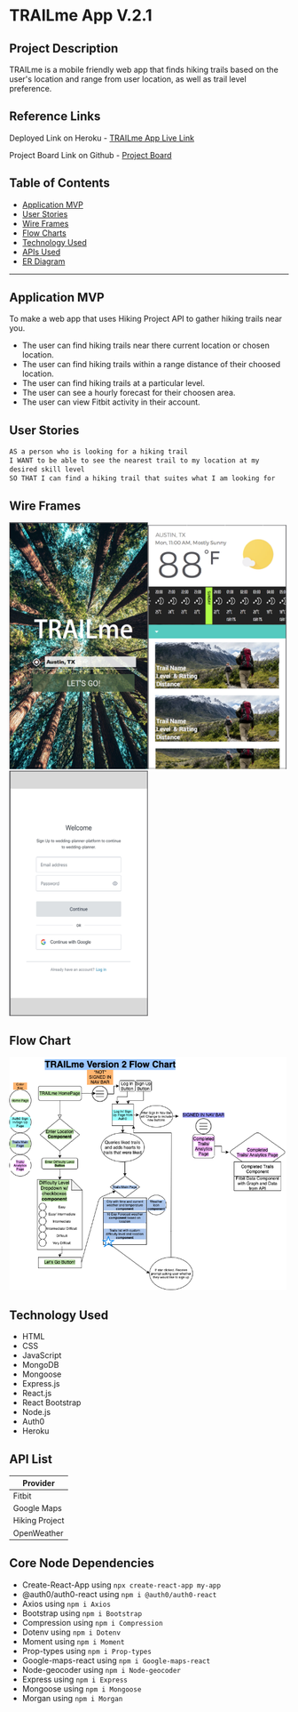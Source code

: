 # TRAILme App V.2.1

## Project Description

TRAILme is a mobile friendly web app that finds hiking trails based on the user's location and range from user location, as well as trail level preference.

## Reference Links

Deployed Link on Heroku - [TRAILme App Live Link](https://vt-trailme.herokuapp.com/)

Project Board Link on Github - [Project Board](https://github.com/TRAILme-APP/TRAILme/projects/2)

## Table of Contents

- [Application MVP](#application-mvp)
- [User Stories](#user-stories)
- [Wire Frames](#wire-frames)
- [Flow Charts](#flow-chart)
- [Technology Used](#technology-used)
- [APIs Used](#api-list)
- [ER Diagram](#api-list)

---

## Application MVP

To make a web app that uses Hiking Project API to gather hiking trails near you.

- The user can find hiking trails near there current location or chosen location.
- The user can find hiking trails within a range distance of their choosed location.
- The user can find hiking trails at a particular level.
- The user can see a hourly forecast for their choosen area.
- The user can view Fitbit activity in their account.

## User Stories

```
AS a person who is looking for a hiking trail
I WANT to be able to see the nearest trail to my location at my desired skill level
SO THAT I can find a hiking trail that suites what I am looking for
```

## Wire Frames

<img src="readme_materials/homepagePrototype.png" width="250" /><img src="readme_materials/resultsPage.png" width="250" /><img src="readme_materials/loginPage.png" width="250" />

## Flow Chart

<img src="readme_materials/TRAILmeV2MERNflowchart.png" width="500" />

## Technology Used

- HTML
- CSS
- JavaScript
- MongoDB
- Mongoose
- Express.js
- React.js
- React Bootstrap
- Node.js
- Auth0
- Heroku

## API List

| Provider       |
| -------------- |
| Fitbit         |
| Google Maps    |
| Hiking Project |
| OpenWeather    |

## Core Node Dependencies

- Create-React-App using `npx create-react-app my-app`
- @auth0/auth0-react using `npm i @auth0/auth0-react`
- Axios using `npm i Axios`
- Bootstrap using `npm i Bootstrap`
- Compression using `npm i Compression`
- Dotenv using `npm i Dotenv`
- Moment using `npm i Moment`
- Prop-types using `npm i Prop-types`
- Google-maps-react using `npm i Google-maps-react`
- Node-geocoder using `npm i Node-geocoder`
- Express using `npm i Express`
- Mongoose using `npm i Mongoose`
- Morgan using `npm i Morgan`
